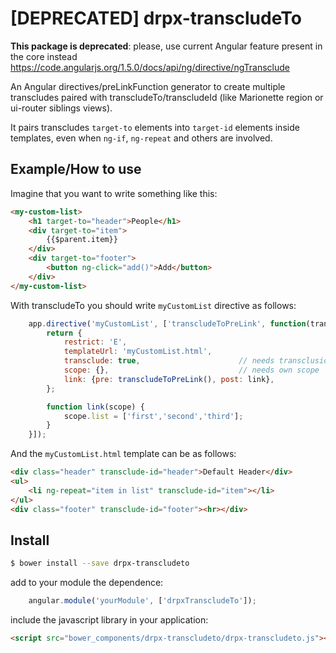 [DEPRECATED] drpx-transcludeTo
==============================

**This package is deprecated**: please, use current Angular feature present in the core instead https://code.angularjs.org/1.5.0/docs/api/ng/directive/ngTransclude 


An Angular directives/preLinkFunction generator to create multiple transcludes
paired with transcludeTo/transcludeId (like Marionette region or ui-router
siblings views).

It pairs transcludes `target-to` elements into `target-id` elements inside templates, even when `ng-if`, `ng-repeat` and others are involved.


Example/How to use
------------------

Imagine that you want to write something like this:

```html
<my-custom-list>
    <h1 target-to="header">People</h1>
    <div target-to="item">
        {{$parent.item}}
    </div>
    <div target-to="footer">
        <button ng-click="add()">Add</button>
    </div>
</my-custom-list>
```

With transcludeTo you should write `myCustomList` directive as follows:

```javascript
    app.directive('myCustomList', ['transcludeToPreLink', function(transcludeToPreLink) {
        return {
            restrict: 'E',
            templateUrl: 'myCustomList.html',
            transclude: true,                      // needs transclusion activate
            scope: {},                             // needs own scope
            link: {pre: transcludeToPreLink(), post: link},
        };

        function link(scope) {
            scope.list = ['first','second','third'];
        }
    }]);
```

And the `myCustomList.html` template can be as follows:

```html
<div class="header" transclude-id="header">Default Header</div>
<ul>
    <li ng-repeat="item in list" transclude-id="item"></li>
</ul>
<div class="footer" transclude-id="footer"><hr></div>
```



Install
-------

```bash
$ bower install --save drpx-transcludeto
```

add to your module the dependence:

```javascript
    angular.module('yourModule', ['drpxTranscludeTo']);
```

include the javascript library in your application:

```html
<script src="bower_components/drpx-transcludeto/drpx-transcludeto.js"></script>
```

